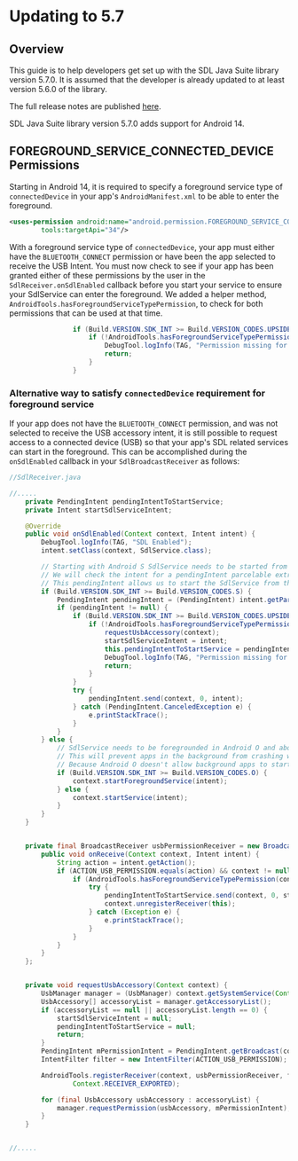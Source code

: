 # Updating to 5.7

## Overview

This guide is to help developers get set up with the SDL Java Suite library version 5.7.0. It is assumed that the developer is already updated to at least version 5.6.0 of the library.

The full release notes are published [here](https://github.com/smartdevicelink/sdl_java_suite/releases).

SDL Java Suite library version 5.7.0 adds support for Android 14.

## FOREGROUND_SERVICE_CONNECTED_DEVICE Permissions

Starting in Android 14, it is required to specify a foreground service type of `connectedDevice` in your app's `AndroidManifest.xml` to be able to enter the foreground. 

```xml
<uses-permission android:name="android.permission.FOREGROUND_SERVICE_CONNECTED_DEVICE"
        tools:targetApi="34"/>
```
With a foreground service type of `connectedDevice`, your app must either have the `BLUETOOTH_CONNECT` permission or have been the app selected to receive the USB Intent. You must now check to see if your app has been granted either of these permissions by the user in the `SdlReceiver.onSdlEnabled` callback before you start your service to ensure your SdlService can enter the foreground. We added a helper method, `AndroidTools.hasForegroundServiceTypePermission`, to check for both permissions that can be used at that time.

```java
                if (Build.VERSION.SDK_INT >= Build.VERSION_CODES.UPSIDE_DOWN_CAKE) {
                    if (!AndroidTools.hasForegroundServiceTypePermission(context)) {
                        DebugTool.logInfo(TAG, "Permission missing for ForegroundServiceType connected device." + context);
                        return;
                    }
                }
````

### Alternative way to satisfy `connectedDevice` requirement for foreground service

If your app does not have the `BLUETOOTH_CONNECT` permission, and was not selected to receive the USB accessory intent, it is still possible to request access to a connected device (USB) so that your app's SDL related services can start in the foreground. This can be accomplished during the `onSdlEnabled` callback in your `SdlBroadcastReceiver` as follows:

```java
//SdlReceiver.java

//.....
    private PendingIntent pendingIntentToStartService;
    private Intent startSdlServiceIntent;

    @Override
    public void onSdlEnabled(Context context, Intent intent) {
        DebugTool.logInfo(TAG, "SDL Enabled");
        intent.setClass(context, SdlService.class);

        // Starting with Android S SdlService needs to be started from a foreground context.
        // We will check the intent for a pendingIntent parcelable extra
        // This pendingIntent allows us to start the SdlService from the context of the active router service which is in the foreground
        if (Build.VERSION.SDK_INT >= Build.VERSION_CODES.S) {
            PendingIntent pendingIntent = (PendingIntent) intent.getParcelableExtra(TransportConstants.PENDING_INTENT_EXTRA);
            if (pendingIntent != null) {
                if (Build.VERSION.SDK_INT >= Build.VERSION_CODES.UPSIDE_DOWN_CAKE) {
                    if (!AndroidTools.hasForegroundServiceTypePermission(context)) {
                        requestUsbAccessory(context);
                        startSdlServiceIntent = intent;
                        this.pendingIntentToStartService = pendingIntent;
                        DebugTool.logInfo(TAG, "Permission missing for ForegroundServiceType connected device." + context);
                        return;
                    }
                }
                try {
                    pendingIntent.send(context, 0, intent);
                } catch (PendingIntent.CanceledException e) {
                    e.printStackTrace();
                }
            }
        } else {
            // SdlService needs to be foregrounded in Android O and above
            // This will prevent apps in the background from crashing when they try to start SdlService
            // Because Android O doesn't allow background apps to start background services
            if (Build.VERSION.SDK_INT >= Build.VERSION_CODES.O) {
                context.startForegroundService(intent);
            } else {
                context.startService(intent);
            }
        }
    }


    private final BroadcastReceiver usbPermissionReceiver = new BroadcastReceiver() {
        public void onReceive(Context context, Intent intent) {
            String action = intent.getAction();
            if (ACTION_USB_PERMISSION.equals(action) && context != null && startSdlServiceIntent != null && pendingIntentToStartService != null) {
                if (AndroidTools.hasForegroundServiceTypePermission(context)) {
                    try {
                        pendingIntentToStartService.send(context, 0, startSdlServiceIntent);
                        context.unregisterReceiver(this);
                    } catch (Exception e) {
                        e.printStackTrace();
                    }
                }
            }
        }
    };


    private void requestUsbAccessory(Context context) {
        UsbManager manager = (UsbManager) context.getSystemService(Context.USB_SERVICE);
        UsbAccessory[] accessoryList = manager.getAccessoryList();
        if (accessoryList == null || accessoryList.length == 0) {
            startSdlServiceIntent = null;
            pendingIntentToStartService = null;
            return;
        }
        PendingIntent mPermissionIntent = PendingIntent.getBroadcast(context, 0, new Intent(ACTION_USB_PERMISSION), PendingIntent.FLAG_IMMUTABLE);
        IntentFilter filter = new IntentFilter(ACTION_USB_PERMISSION);

        AndroidTools.registerReceiver(context, usbPermissionReceiver, filter,
                Context.RECEIVER_EXPORTED);

        for (final UsbAccessory usbAccessory : accessoryList) {
            manager.requestPermission(usbAccessory, mPermissionIntent);
        }
    }


//.....

```
 
